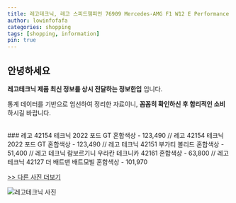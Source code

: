 ```yaml
---
title: 레고테크닉, 레고 스피드챔피언 76909 Mercedes-AMG F1 W12 E Performance 와 Mercedes-AMG Project One 혼합색상
author: lowinfofafa
categories: shopping
tags: [shopping, information]
pin: true
---
```


## 안녕하세요

**레고테크닉 제품 최신 정보를 상시 전달하는 정보한입** 입니다.

통계 데이터를 기반으로 엄선하여 정리한 자료이니, **꼼꼼히 확인하신 후 합리적인 소비**하시길 바랍니다.

<br >
### 레고 42154 테크닉 2022 포드 GT 혼합색상 - 123,490 // 레고 42154 테크닉 2022 포드 GT 혼합색상 - 123,490 // 레고 테크닉 42151 부가티 볼리드 혼합색상 - 51,400 // 레고 테크닉 람보르기니 우라칸 테크니카 42161 혼합색상 - 63,800 // 레고 테크닉 42127 더 배트맨 배트모빌 혼합색상 - 101,970

[>> 다른 사진 더보기](https://chengsprint.mycafe24.com/%eb%a0%88%ea%b3%a0%ed%85%8c%ed%81%ac%eb%8b%89-%eb%a0%88%ea%b3%a0%ed%85%8c%ed%81%ac%eb%8b%89-42042-%eb%a0%88%ea%b3%a0-%ec%9e%90%eb%8f%99%ec%b0%a8-%eb%a0%88%ea%b3%a0-%ed%85%8c%ed%81%ac%eb%8b%89-4212/)

![레고테크닉 사진](https://thumbnail6.coupangcdn.com/thumbnails/remote/230x230ex/image/retail/images/80021014810746-5a234c5d-76ec-4d79-83e1-ea721fd3915e.png)
                                